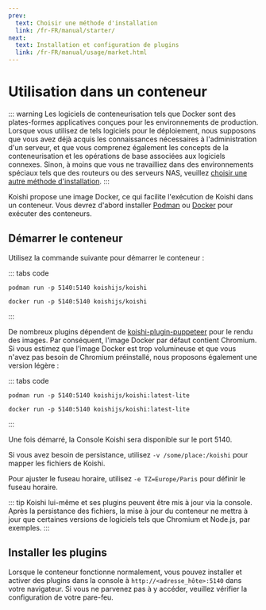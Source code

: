 ```yaml
---
prev:
  text: Choisir une méthode d'installation
  link: /fr-FR/manual/starter/
next:
  text: Installation et configuration de plugins
  link: /fr-FR/manual/usage/market.html
---
```


# Utilisation dans un conteneur

::: warning
Les logiciels de conteneurisation tels que Docker sont des plates-formes applicatives conçues pour les environnements de production. Lorsque vous utilisez de tels logiciels pour le déploiement, nous supposons que vous avez déjà acquis les connaissances nécessaires à l'administration d'un serveur, et que vous comprenez également les concepts de la conteneurisation et les opérations de base associées aux logiciels connexes. Sinon, à moins que vous ne travailliez dans des environnements spéciaux tels que des routeurs ou des serveurs NAS, veuillez [choisir une autre méthode d'installation](./index.md).
:::

Koishi propose une image Docker, ce qui facilite l'exécution de Koishi dans un conteneur. Vous devrez d'abord installer [Podman](https://podman.io) ou [Docker](https://www.docker.com) pour exécuter des conteneurs.

## Démarrer le conteneur

Utilisez la commande suivante pour démarrer le conteneur :

::: tabs code
```podman
podman run -p 5140:5140 koishijs/koishi
```
```docker
docker run -p 5140:5140 koishijs/koishi
```
:::

De nombreux plugins dépendent de [koishi-plugin-puppeteer](https://www.npmjs.com/package/koishi-plugin-puppeteer) pour le rendu des images. Par conséquent, l'image Docker par défaut contient Chromium. Si vous estimez que l'image Docker est trop volumineuse et que vous n'avez pas besoin de Chromium préinstallé, nous proposons également une version légère :

::: tabs code
```podman
podman run -p 5140:5140 koishijs/koishi:latest-lite
```
```docker
docker run -p 5140:5140 koishijs/koishi:latest-lite
```
:::

Une fois démarré, la Console Koishi sera disponible sur le port 5140.

Si vous avez besoin de persistance, utilisez `-v /some/place:/koishi` pour mapper les fichiers de Koishi.

Pour ajuster le fuseau horaire, utilisez `-e TZ=Europe/Paris` pour définir le fuseau horaire.

::: tip
Koishi lui-même et ses plugins peuvent être mis à jour via la console. Après la persistance des fichiers, la mise à jour du conteneur ne mettra à jour que certaines versions de logiciels tels que Chromium et Node.js, par exemples.
:::

## Installer les plugins

Lorsque le conteneur fonctionne normalement, vous pouvez installer et activer des plugins dans la console à `http://<adresse_hôte>:5140` dans votre navigateur. Si vous ne parvenez pas à y accéder, veuillez vérifier la configuration de votre pare-feu.
